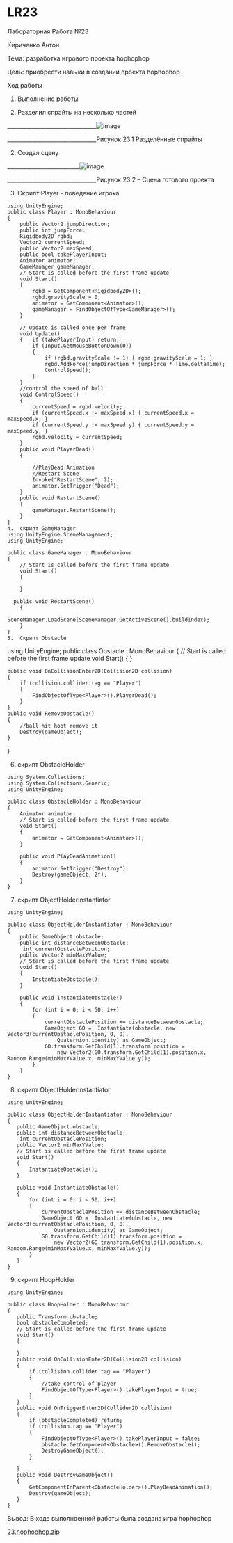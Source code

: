 # LR23

Лабораторная Работа №23

Кириченко Антон

Тема: разработка игрового проекта hophophop

Цель: приобрести навыки в создании проекта hophophop

Ход работы

1.	Выполнение работы 

1.	Разделил спрайты на несколько частей

________________________________![image](https://user-images.githubusercontent.com/119228138/205027940-e0d31fa9-57de-4798-8ca6-b54a4b6840b3.png)

________________________________Рисунок 23.1 Разделённые спрайты

2.	Создал сцену

__________________________![image](https://user-images.githubusercontent.com/119228138/205027845-8b0e91c2-fd7e-45b8-aa0a-8554360ddef8.png)

________________________________Рисунок 23.2 – Сцена готового проекта

3.	Cкрипт Player - поведение игрока
```
using UnityEngine;
public class Player : MonoBehaviour
{
    public Vector2 jumpDirection;
    public int jumpForce;
    Rigidbody2D rgbd;
    Vector2 currentSpeed;
    public Vector2 maxSpeed;
    public bool takePlayerInput;
    Animator animator;
    GameManager gameManager;
    // Start is called before the first frame update
    void Start()
    {
        rgbd = GetComponent<Rigidbody2D>();
        rgbd.gravityScale = 0;
        animator = GetComponent<Animator>();
        gameManager = FindObjectOfType<GameManager>();
    }

    // Update is called once per frame
    void Update()
    {   if (takePlayerInput) return;
        if (Input.GetMouseButtonDown(0))
        {
            if (rgbd.gravityScale != 1) { rgbd.gravityScale = 1; }
            rgbd.AddForce(jumpDirection * jumpForce * Time.deltaTime);
            ControlSpeed();
        }
    }
    //control the speed of ball
    void ControlSpeed()
    {
        currentSpeed = rgbd.velocity;
        if (currentSpeed.x != maxSpeed.x) { currentSpeed.x = maxSpeed.x; }
        if (currentSpeed.y != maxSpeed.y) { currentSpeed.y = maxSpeed.y; }
        rgbd.velocity = currentSpeed;
    }
    public void PlayerDead()
    {

        //PlayDead Animation
        //Restart Scene
        Invoke("RestartScene", 2);
        animator.SetTrigger("Dead");
    }
    public void RestartScene()
    {
        gameManager.RestartScene();
    }
}
4.	скрипт GameManager
using UnityEngine.SceneManagement;
using UnityEngine;

public class GameManager : MonoBehaviour
{
    // Start is called before the first frame update
    void Start()
    {
        
    }

  public void RestartScene()
    {
        SceneManager.LoadScene(SceneManager.GetActiveScene().buildIndex);
    }
}
5.	Скрипт Obstacle
```
using UnityEngine;
public class Obstacle : MonoBehaviour
{
    // Start is called before the first frame update
    void Start()
    {
    }

    public void OnCollisionEnter2D(Collision2D collision)
    {
        if (collision.collider.tag == "Player")
        {
            FindObjectOfType<Player>().PlayerDead();
        }
    }
    public void RemoveObstacle()
    {
        //ball hit hoot remove it
        Destroy(gameObject);
    }
}

6.	скрипт ObstacleHolder
```
using System.Collections;
using System.Collections.Generic;
using UnityEngine;

public class ObstacleHolder : MonoBehaviour
{
    Animator animator;
    // Start is called before the first frame update
    void Start()
    {
        animator = GetComponent<Animator>();
    }

    public void PlayDeadAnimation()
    {
        animator.SetTrigger("Destroy");
        Destroy(gameObject, 2f);
    }
}
```
 
7.	скрипт ObjectHolderInstantiator
```
using UnityEngine;

public class ObjectHolderInstantiator : MonoBehaviour
{
    public GameObject obstacle;
    public int distanceBetweenObstacle;
     int currentObstaclePosition;
    public Vector2 minMaxYValue;
    // Start is called before the first frame update
    void Start()
    {
        InstantiateObstacle();
    }
    
    public void InstantiateObstacle()
    {
        for (int i = 0; i < 50; i++)
        {
            currentObstaclePosition += distanceBetweenObstacle;
            GameObject GO =  Instantiate(obstacle, new Vector3(currentObstaclePosition, 0, 0),
                Quaternion.identity) as GameObject;
            GO.transform.GetChild(1).transform.position = 
                new Vector2(GO.transform.GetChild(1).position.x, Random.Range(minMaxYValue.x, minMaxYValue.y));
        }
    }
}
```
8.	скрипт ObjectHolderInstantiator
 ```
using UnityEngine;

public class ObjectHolderInstantiator : MonoBehaviour
{
    public GameObject obstacle;
    public int distanceBetweenObstacle;
     int currentObstaclePosition;
    public Vector2 minMaxYValue;
    // Start is called before the first frame update
    void Start()
    {
        InstantiateObstacle();
    }
    
    public void InstantiateObstacle()
    {
        for (int i = 0; i < 50; i++)
        {
            currentObstaclePosition += distanceBetweenObstacle;
            GameObject GO =  Instantiate(obstacle, new Vector3(currentObstaclePosition, 0, 0),
                Quaternion.identity) as GameObject;
            GO.transform.GetChild(1).transform.position = 
                new Vector2(GO.transform.GetChild(1).position.x, Random.Range(minMaxYValue.x, minMaxYValue.y));
        }
    }
}
```
 
9.	скрипт HoopHolder
 ```
using UnityEngine;

public class HoopHolder : MonoBehaviour
{
    public Transform obstacle;
    bool obstacleCompleted;
    // Start is called before the first frame update
    void Start()
    {
        
    }
    public void OnCollisionEnter2D(Collision2D collision)
    {
        if (collision.collider.tag == "Player")
        {
            //take control of player
            FindObjectOfType<Player>().takePlayerInput = true;
        }
    }
    public void OnTriggerEnter2D(Collider2D collision)
    {
        if (obstacleCompleted) return;
        if (collision.tag == "Player")
        {
            FindObjectOfType<Player>().takePlayerInput = false;
            obstacle.GetComponent<Obstacle>().RemoveObstacle();
            DestroyGameObject();
        }

    }
    public void DestroyGameObject()
    {
        GetComponentInParent<ObstacleHolder>().PlayDeadAnimation();
        Destroy(gameObject);
    }
}
```
 
Вывод: В ходе выполнdенной работы была создана игра hophophop

[23.hophophop.zip](https://github.com/Userfall3000/LR-23/files/10132036/23.hophophop.zip)

